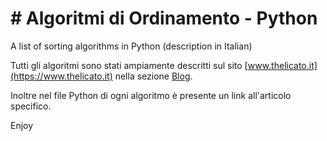 # # Algoritmi di Ordinamento - Python
A list of sorting algorithms in Python (description in Italian)

Tutti gli algoritmi sono stati ampiamente descritti sul sito [www.thelicato.it](https://www.thelicato.it) nella sezione [Blog](http://www.thelicato.it/blog).

Inoltre nel file Python di ogni algoritmo è presente un link all'articolo specifico.

Enjoy
